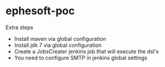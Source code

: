# ephesoft-poc

Extra steps
* Install maven via global configuration
* Install jdk 7 via global configuration
* Create a JobsCreater jenkins job that will execute the dsl's
* You need to configure SMTP in jenkins global settings
